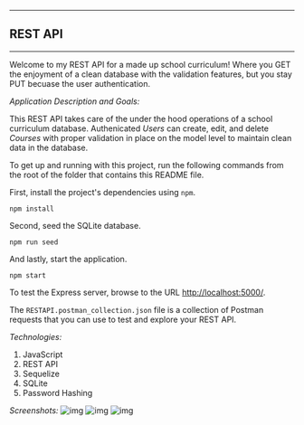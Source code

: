 -------------------------------
##          REST API         ##
-------------------------------

Welcome to my REST API for a made up school curriculum! Where you GET the enjoyment of a clean database with the validation features, but you stay PUT becuase the user authentication.

*Application Description and Goals:* 

This REST API takes care of the under the hood operations of a school curriculum database. Authenicated _Users_ can create, edit, and delete _Courses_ with proper validation in place on the model level to maintain clean data in the database.

To get up and running with this project, run the following commands from the root of the folder that contains this README file.

First, install the project's dependencies using `npm`.

```
npm install

```

Second, seed the SQLite database.

```
npm run seed
```

And lastly, start the application.

```
npm start
```

To test the Express server, browse to the URL [http://localhost:5000/](http://localhost:5000/).

The `RESTAPI.postman_collection.json` file is a collection of Postman requests that you can use to test and explore your REST API.

*Technologies:*

1. JavaScript
2. REST API
3. Sequelize
4. SQLite
5. Password Hashing

*Screenshots:*
![img](https://user-images.githubusercontent.com/42125523/72650554-b91da880-3935-11ea-9806-b993b26bc3cc.png)
![img](https://user-images.githubusercontent.com/42125523/72650555-b91da880-3935-11ea-87fe-95b1c333c7e1.png)
![img](https://user-images.githubusercontent.com/42125523/72650556-b91da880-3935-11ea-9cb7-ba0f1215d56f.png)

